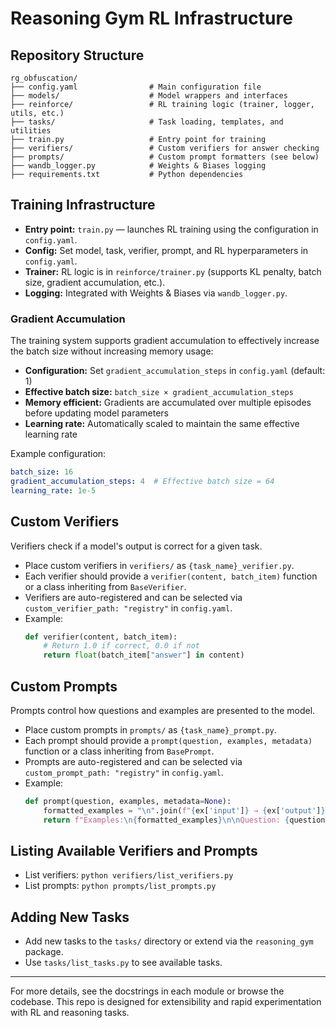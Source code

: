 # Reasoning Gym RL Infrastructure

## Repository Structure

```
rg_obfuscation/
├── config.yaml                # Main configuration file
├── models/                    # Model wrappers and interfaces
├── reinforce/                 # RL training logic (trainer, logger, utils, etc.)
├── tasks/                     # Task loading, templates, and utilities
├── train.py                   # Entry point for training
├── verifiers/                 # Custom verifiers for answer checking
├── prompts/                   # Custom prompt formatters (see below)
├── wandb_logger.py            # Weights & Biases logging
├── requirements.txt           # Python dependencies
```

## Training Infrastructure

- **Entry point:** `train.py` — launches RL training using the configuration in `config.yaml`.
- **Config:** Set model, task, verifier, prompt, and RL hyperparameters in `config.yaml`.
- **Trainer:** RL logic is in `reinforce/trainer.py` (supports KL penalty, batch size, gradient accumulation, etc.).
- **Logging:** Integrated with Weights & Biases via `wandb_logger.py`.

### Gradient Accumulation

The training system supports gradient accumulation to effectively increase the batch size without increasing memory usage:

- **Configuration:** Set `gradient_accumulation_steps` in `config.yaml` (default: 1)
- **Effective batch size:** `batch_size × gradient_accumulation_steps`
- **Memory efficient:** Gradients are accumulated over multiple episodes before updating model parameters
- **Learning rate:** Automatically scaled to maintain the same effective learning rate

Example configuration:
```yaml
batch_size: 16
gradient_accumulation_steps: 4  # Effective batch size = 64
learning_rate: 1e-5
```

## Custom Verifiers

Verifiers check if a model's output is correct for a given task.

- Place custom verifiers in `verifiers/` as `{task_name}_verifier.py`.
- Each verifier should provide a `verifier(content, batch_item)` function or a class inheriting from `BaseVerifier`.
- Verifiers are auto-registered and can be selected via `custom_verifier_path: "registry"` in `config.yaml`.
- Example:
  ```python
  def verifier(content, batch_item):
      # Return 1.0 if correct, 0.0 if not
      return float(batch_item["answer"] in content)
  ```

## Custom Prompts

Prompts control how questions and examples are presented to the model.

- Place custom prompts in `prompts/` as `{task_name}_prompt.py`.
- Each prompt should provide a `prompt(question, examples, metadata)` function or a class inheriting from `BasePrompt`.
- Prompts are auto-registered and can be selected via `custom_prompt_path: "registry"` in `config.yaml`.
- Example:
  ```python
  def prompt(question, examples, metadata=None):
      formatted_examples = "\n".join(f"{ex['input']} → {ex['output']}" for ex in examples)
      return f"Examples:\n{formatted_examples}\n\nQuestion: {question}"
  ```

## Listing Available Verifiers and Prompts

- List verifiers: `python verifiers/list_verifiers.py`
- List prompts:   `python prompts/list_prompts.py`

## Adding New Tasks

- Add new tasks to the `tasks/` directory or extend via the `reasoning_gym` package.
- Use `tasks/list_tasks.py` to see available tasks.

---
For more details, see the docstrings in each module or browse the codebase. This repo is designed for extensibility and rapid experimentation with RL and reasoning tasks. 